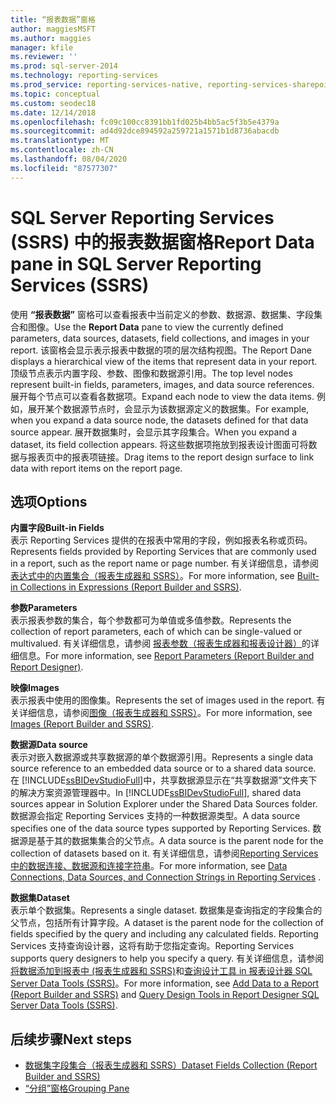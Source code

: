 ```yaml
---
title: “报表数据”窗格
author: maggiesMSFT
ms.author: maggies
manager: kfile
ms.reviewer: ''
ms.prod: sql-server-2014
ms.technology: reporting-services
ms.prod_service: reporting-services-native, reporting-services-sharepoint
ms.topic: conceptual
ms.custom: seodec18
ms.date: 12/14/2018
ms.openlocfilehash: fc09c100cc8391bb1fd025b4bb5ac5f3b5e4379a
ms.sourcegitcommit: ad4d92dce894592a259721a1571b1d8736abacdb
ms.translationtype: MT
ms.contentlocale: zh-CN
ms.lasthandoff: 08/04/2020
ms.locfileid: "87577307"
---
```

# <a name="report-data-pane-in-sql-server-reporting-services-ssrs"></a><span data-ttu-id="7ee7d-102">SQL Server Reporting Services (SSRS) 中的报表数据窗格</span><span class="sxs-lookup"><span data-stu-id="7ee7d-102">Report Data pane in SQL Server Reporting Services (SSRS)</span></span>

  <span data-ttu-id="7ee7d-103">使用 **“报表数据”** 窗格可以查看报表中当前定义的参数、数据源、数据集、字段集合和图像。</span><span class="sxs-lookup"><span data-stu-id="7ee7d-103">Use the **Report Data** pane to view the currently defined parameters, data sources, datasets, field collections, and images in your report.</span></span> <span data-ttu-id="7ee7d-104">该窗格会显示表示报表中数据的项的层次结构视图。</span><span class="sxs-lookup"><span data-stu-id="7ee7d-104">The Report Dane displays a hierarchical view of the items that represent data in your report.</span></span> <span data-ttu-id="7ee7d-105">顶级节点表示内置字段、参数、图像和数据源引用。</span><span class="sxs-lookup"><span data-stu-id="7ee7d-105">The top level nodes represent built-in fields, parameters, images, and data source references.</span></span> <span data-ttu-id="7ee7d-106">展开每个节点可以查看各数据项。</span><span class="sxs-lookup"><span data-stu-id="7ee7d-106">Expand each node to view the data items.</span></span> <span data-ttu-id="7ee7d-107">例如，展开某个数据源节点时，会显示为该数据源定义的数据集。</span><span class="sxs-lookup"><span data-stu-id="7ee7d-107">For example, when you expand a data source node, the datasets defined for that data source appear.</span></span> <span data-ttu-id="7ee7d-108">展开数据集时，会显示其字段集合。</span><span class="sxs-lookup"><span data-stu-id="7ee7d-108">When you expand a dataset, its field collection appears.</span></span> <span data-ttu-id="7ee7d-109">将这些数据项拖放到报表设计图面可将数据与报表页中的报表项链接。</span><span class="sxs-lookup"><span data-stu-id="7ee7d-109">Drag items to the report design surface to link data with report items on the report page.</span></span>  
  
## <a name="options"></a><span data-ttu-id="7ee7d-110">选项</span><span class="sxs-lookup"><span data-stu-id="7ee7d-110">Options</span></span>

 <span data-ttu-id="7ee7d-111">**内置字段**</span><span class="sxs-lookup"><span data-stu-id="7ee7d-111">**Built-in Fields**</span></span>  
 <span data-ttu-id="7ee7d-112">表示 Reporting Services 提供的在报表中常用的字段，例如报表名称或页码。</span><span class="sxs-lookup"><span data-stu-id="7ee7d-112">Represents fields provided by Reporting Services that are commonly used in a report, such as the report name or page number.</span></span> <span data-ttu-id="7ee7d-113">有关详细信息，请参阅[表达式中的内置集合（报表生成器和 SSRS）](../report-design/built-in-collections-in-expressions-report-builder.md)。</span><span class="sxs-lookup"><span data-stu-id="7ee7d-113">For more information, see [Built-in Collections in Expressions &#40;Report Builder and SSRS&#41;](../report-design/built-in-collections-in-expressions-report-builder.md).</span></span>  
  
 <span data-ttu-id="7ee7d-114">**参数**</span><span class="sxs-lookup"><span data-stu-id="7ee7d-114">**Parameters**</span></span>  
 <span data-ttu-id="7ee7d-115">表示报表参数的集合，每个参数都可为单值或多值参数。</span><span class="sxs-lookup"><span data-stu-id="7ee7d-115">Represents the collection of report parameters, each of which can be single-valued or multivalued.</span></span> <span data-ttu-id="7ee7d-116">有关详细信息，请参阅 [报表参数（报表生成器和报表设计器）](../report-design/report-parameters-report-builder-and-report-designer.md)的详细信息。</span><span class="sxs-lookup"><span data-stu-id="7ee7d-116">For more information, see [Report Parameters &#40;Report Builder and Report Designer&#41;](../report-design/report-parameters-report-builder-and-report-designer.md).</span></span>  
  
 <span data-ttu-id="7ee7d-117">**映像**</span><span class="sxs-lookup"><span data-stu-id="7ee7d-117">**Images**</span></span>  
 <span data-ttu-id="7ee7d-118">表示报表中使用的图像集。</span><span class="sxs-lookup"><span data-stu-id="7ee7d-118">Represents the set of images used in the report.</span></span> <span data-ttu-id="7ee7d-119">有关详细信息，请参阅[图像（报表生成器和 SSRS）](../report-design/images-report-builder-and-ssrs.md)。</span><span class="sxs-lookup"><span data-stu-id="7ee7d-119">For more information, see [Images &#40;Report Builder and SSRS&#41;](../report-design/images-report-builder-and-ssrs.md).</span></span>  
  
 <span data-ttu-id="7ee7d-120">**数据源**</span><span class="sxs-lookup"><span data-stu-id="7ee7d-120">**Data source**</span></span>  
 <span data-ttu-id="7ee7d-121">表示对嵌入数据源或共享数据源的单个数据源引用。</span><span class="sxs-lookup"><span data-stu-id="7ee7d-121">Represents a single data source reference to an embedded data source or to a shared data source.</span></span> <span data-ttu-id="7ee7d-122">在 [!INCLUDE[ssBIDevStudioFull](../../includes/ssbidevstudiofull-md.md)]中，共享数据源显示在“共享数据源”文件夹下的解决方案资源管理器中。</span><span class="sxs-lookup"><span data-stu-id="7ee7d-122">In [!INCLUDE[ssBIDevStudioFull](../../includes/ssbidevstudiofull-md.md)], shared data sources appear in Solution Explorer under the Shared Data Sources folder.</span></span> <span data-ttu-id="7ee7d-123">数据源会指定 Reporting Services 支持的一种数据源类型。</span><span class="sxs-lookup"><span data-stu-id="7ee7d-123">A data source specifies one of the data source types supported by Reporting Services.</span></span> <span data-ttu-id="7ee7d-124">数据源是基于其的数据集集合的父节点。</span><span class="sxs-lookup"><span data-stu-id="7ee7d-124">A data source is the parent node for the collection of datasets based on it.</span></span> <span data-ttu-id="7ee7d-125">有关详细信息，请参阅[Reporting Services 中的数据连接、数据源和连接字符串](../data-connections-data-sources-and-connection-strings-in-reporting-services.md)。</span><span class="sxs-lookup"><span data-stu-id="7ee7d-125">For more information, see [Data Connections, Data Sources, and Connection Strings in Reporting Services](../data-connections-data-sources-and-connection-strings-in-reporting-services.md) .</span></span>  
  
 <span data-ttu-id="7ee7d-126">**数据集**</span><span class="sxs-lookup"><span data-stu-id="7ee7d-126">**Dataset**</span></span>  
 <span data-ttu-id="7ee7d-127">表示单个数据集。</span><span class="sxs-lookup"><span data-stu-id="7ee7d-127">Represents a single dataset.</span></span> <span data-ttu-id="7ee7d-128">数据集是查询指定的字段集合的父节点，包括所有计算字段。</span><span class="sxs-lookup"><span data-stu-id="7ee7d-128">A dataset is the parent node for the collection of fields specified by the query and including any calculated fields.</span></span> <span data-ttu-id="7ee7d-129">Reporting Services 支持查询设计器，这将有助于您指定查询。</span><span class="sxs-lookup"><span data-stu-id="7ee7d-129">Reporting Services supports query designers to help you specify a query.</span></span> <span data-ttu-id="7ee7d-130">有关详细信息，请参阅[将数据添加到报表中 &#40;报表生成器和 SSRS&#41;](report-datasets-ssrs.md)和[查询设计工具 in 报表设计器 SQL Server Data Tools &#40;SSRS&#41;](query-design-tools-ssrs.md)。</span><span class="sxs-lookup"><span data-stu-id="7ee7d-130">For more information, see [Add Data to a Report &#40;Report Builder and SSRS&#41;](report-datasets-ssrs.md) and [Query Design Tools in Report Designer SQL Server Data Tools &#40;SSRS&#41;](query-design-tools-ssrs.md).</span></span>  
  
## <a name="next-steps"></a><span data-ttu-id="7ee7d-131">后续步骤</span><span class="sxs-lookup"><span data-stu-id="7ee7d-131">Next steps</span></span>

 - [<span data-ttu-id="7ee7d-132">数据集字段集合（报表生成器和 SSRS）</span><span class="sxs-lookup"><span data-stu-id="7ee7d-132">Dataset Fields Collection &#40;Report Builder and SSRS&#41;</span></span>](dataset-fields-collection-report-builder-and-ssrs.md)
 - [<span data-ttu-id="7ee7d-133">“分组”窗格</span><span class="sxs-lookup"><span data-stu-id="7ee7d-133">Grouping Pane</span></span>](../tools/grouping-pane.md)